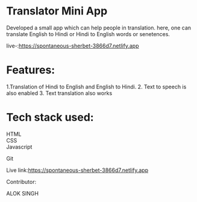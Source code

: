 # Translator Mini App

Developed a small app which can help people in translation. here, one can translate English to Hindi or Hindi to English words or senetences.

live-:https://spontaneous-sherbet-3866d7.netlify.app

# Features:
1.Translation of Hindi to English and English to Hindi.
2. Text to speech is also enabled 3. Text translation also works

# Tech stack used:
   HTML  
   CSS    
   Javascript
   
   Git

Live link:https://spontaneous-sherbet-3866d7.netlify.app


 Contributor:
 
 ALOK SINGH
